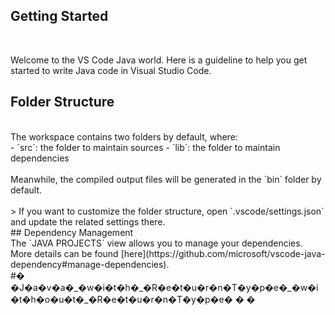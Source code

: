 ## Getting Started
<br/>

Welcome to the VS Code Java world. Here is a guideline to help you get started to write Java code in Visual Studio Code.
<br/>
## Folder Structure
<br/>
The workspace contains two folders by default, where:
<br/>
- `src`: the folder to maintain sources
- `lib`: the folder to maintain dependencies
<br/>
<br/>
Meanwhile, the compiled output files will be generated in the `bin` folder by default.
<br/>
<br/>
> If you want to customize the folder structure, open `.vscode/settings.json` and update the related settings there.
<br/>
## Dependency Management
<br/>
The `JAVA PROJECTS` view allows you to manage your dependencies. More details can be found [here](https://github.com/microsoft/vscode-java-dependency#manage-dependencies).
<br/>
#� �J�a�v�a�_�w�i�t�h�_�R�e�t�u�r�n�T�y�p�e�_�w�i�t�h�o�u�t�_�R�e�t�u�r�n�T�y�p�e�
�
�
